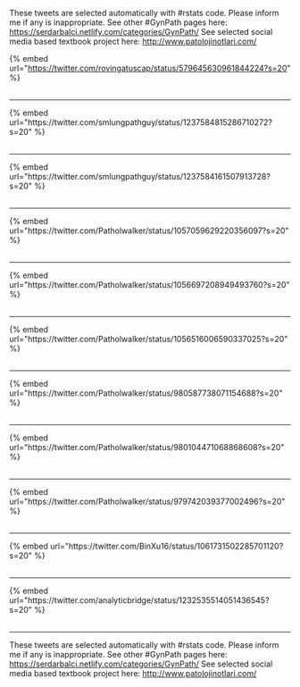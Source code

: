 

These tweets are selected automatically with #rstats code. Please inform me if any is inappropriate.
See other #GynPath pages here: https://serdarbalci.netlify.com/categories/GynPath/ 
See selected social media based textbook project here: http://www.patolojinotlari.com/

{% embed url="https://twitter.com/rovingatuscap/status/579645630961844224?s=20" %}<br>
<br>
<hr>
{% embed url="https://twitter.com/smlungpathguy/status/1237584815286710272?s=20" %}<br>
<br>
<hr>
{% embed url="https://twitter.com/smlungpathguy/status/1237584161507913728?s=20" %}<br>
<br>
<hr>
{% embed url="https://twitter.com/Patholwalker/status/1057059629220356097?s=20" %}<br>
<br>
<hr>
{% embed url="https://twitter.com/Patholwalker/status/1056697208949493760?s=20" %}<br>
<br>
<hr>
{% embed url="https://twitter.com/Patholwalker/status/1056516006590337025?s=20" %}<br>
<br>
<hr>
{% embed url="https://twitter.com/Patholwalker/status/980587738071154688?s=20" %}<br>
<br>
<hr>
{% embed url="https://twitter.com/Patholwalker/status/980104471068868608?s=20" %}<br>
<br>
<hr>
{% embed url="https://twitter.com/Patholwalker/status/979742039377002496?s=20" %}<br>
<br>
<hr>
{% embed url="https://twitter.com/BinXu16/status/1061731502285701120?s=20" %}<br>
<br>
<hr>
{% embed url="https://twitter.com/analyticbridge/status/1232535514051436545?s=20" %}<br>
<br>
<hr>


These tweets are selected automatically with #rstats code. Please inform me if any is inappropriate.
See other #GynPath pages here: https://serdarbalci.netlify.com/categories/GynPath/ 
See selected social media based textbook project here: http://www.patolojinotlari.com/
